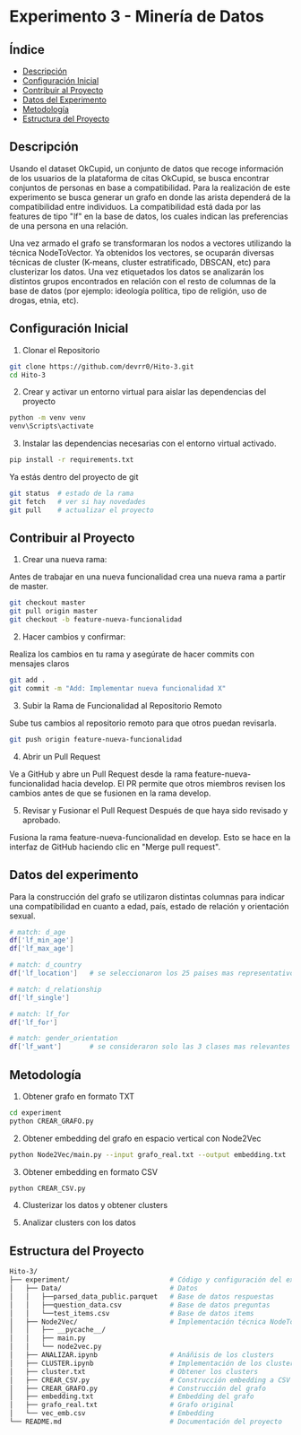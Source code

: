 # Experimento 3 - Minería de Datos 

## Índice
- [Descripción](#descripción)
- [Configuración Inicial](#configuración-inicial)
- [Contribuir al Proyecto](#contribuir-al-proyecto)
- [Datos del Experimento](#datos-del-experimento)
- [Metodología](#metodología)
- [Estructura del Proyecto](#estructura-del-proyecto)

## Descripción
Usando el dataset OkCupid, un conjunto de datos que recoge información de los usuarios de la plataforma de citas OkCupid, se busca encontrar conjuntos de personas en base a compatibilidad. Para la realización de este experimento se busca generar un grafo en donde las arista dependerá de la compatibilidad entre individuos. La compatibilidad está dada por las features de tipo "lf" en la base de datos, los cuales indican las preferencias de una persona en una relación. 

Una vez armado el grafo se transformaran los nodos a vectores utilizando la técnica NodeToVector. Ya obtenidos los vectores, se ocuparán diversas técnicas de cluster (K-means, cluster estratificado, DBSCAN, etc) para clusterizar los datos. Una vez etiquetados los datos se analizarán los distintos grupos encontrados en relación con el resto de columnas de la base de datos (por ejemplo: ideología política, tipo de religión, uso de drogas, etnia, etc).

## Configuración Inicial

1. Clonar el Repositorio

```bash
git clone https://github.com/devrr0/Hito-3.git
cd Hito-3
```

2. Crear y activar un entorno virtual para aislar las dependencias del proyecto

```bash
python -m venv venv
venv\Scripts\activate
```

3. Instalar las dependencias necesarias con el entorno virtual activado.

```bash
pip install -r requirements.txt
```

Ya estás dentro del proyecto de git
```bash
git status  # estado de la rama
git fetch   # ver si hay novedades
git pull    # actualizar el proyecto
```

## Contribuir al Proyecto

1. Crear una nueva rama: 

Antes de trabajar en una nueva funcionalidad crea una nueva rama a partir de master.

```bash
git checkout master
git pull origin master
git checkout -b feature-nueva-funcionalidad
```

2. Hacer cambios y confirmar:

Realiza los cambios en tu rama y asegúrate de hacer commits con mensajes claros

```bash
git add .
git commit -m "Add: Implementar nueva funcionalidad X"
```

3. Subir la Rama de Funcionalidad al Repositorio Remoto

Sube tus cambios al repositorio remoto para que otros puedan revisarla.

```bash
git push origin feature-nueva-funcionalidad
```

4. Abrir un Pull Request 

Ve a GitHub y abre un Pull Request desde la rama feature-nueva-funcionalidad hacia develop. El PR permite que otros miembros  revisen los cambios antes de que se fusionen en la rama develop.

5. Revisar y Fusionar el Pull Request
Después de que haya sido revisado y aprobado.

 Fusiona la rama feature-nueva-funcionalidad en develop. Esto se hace en la interfaz de GitHub haciendo clic en "Merge pull request".


## Datos del experimento

Para la construcción del grafo se utilizaron distintas columnas para indicar una compatibilidad en cuanto a edad, país, estado de relación y orientación sexual.

```bash
# match: d_age
df['lf_min_age']
df['lf_max_age']

# match: d_country
df['lf_location']   # se seleccionaron los 25 paises mas representativos

# match: d_relationship
df['lf_single']

# match: lf_for
df['lf_for']

# match: gender_orientation
df['lf_want']       # se consideraron solo las 3 clases mas relevantes
```


## Metodología

1. Obtener grafo en formato TXT 

```bash
cd experiment
python CREAR_GRAFO.py 
```

2. Obtener embedding del grafo en espacio vertical con Node2Vec

```bash
python Node2Vec/main.py --input grafo_real.txt --output embedding.txt
```

3. Obtener embedding en formato CSV

```bash
python CREAR_CSV.py 
```
4. Clusterizar los datos y obtener clusters

5. Analizar clusters con los datos
 

## Estructura del Proyecto

```bash
Hito-3/
├── experiment/                         # Código y configuración del experimento
│   ├── Data/                           # Datos
│   │   ├──parsed_data_public.parquet   # Base de datos respuestas
│   │   ├──question_data.csv            # Base de datos preguntas
│   │   └──test_items.csv               # Base de datos items
│   ├── Node2Vec/                       # Implementación técnica NodeToVector
│   │   ├── __pycache__/                 
│   │   ├── main.py                      
│   │   └── node2vec.py                  
│   ├── ANALIZAR.ipynb                  # Anáñisis de los clusters
│   ├── CLUSTER.ipynb                   # Implementación de los clusters
│   ├── cluster.txt                     # Obtener los clusters
│   ├── CREAR_CSV.py                    # Construcción embedding a CSV
│   ├── CREAR_GRAFO.py                  # Construcción del grafo
│   ├── embedding.txt                   # Embedding del grafo
│   ├── grafo_real.txt                  # Grafo original
│   └── vec_emb.csv                     # Embedding 
└── README.md                           # Documentación del proyecto
```


